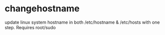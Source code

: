 # changehostname
update linux system hostname in both 
/etc/hostname & /etc/hosts 
with one step. Requires root/sudo
